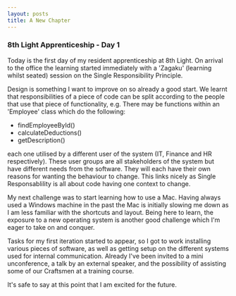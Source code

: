 ```yaml
---
layout: posts
title: A New Chapter
---
```

### 8th Light Apprenticeship - Day 1

Today is the first day of my resident apprenticeship at 8th Light. On arrival to the office the learning started immediately with a 'Zagaku' (learning whilst seated) session on the Single Responsibility Principle. 

<!--break-->

Design is something I want to improve on so already a good start. We learnt that responsibilities of a piece of code can be split according to the people that use that piece of functionality, e.g. There may be functions within an 'Employee' class which do the following: 

* findEmployeeById()
* calculateDeductions()
* getDescription()

each one utilised by a different user of the system (IT, Finance and HR respectively). These user groups are all stakeholders of the system but have different needs from the software. They will each have their own reasons for wanting the behaviour to change. This links nicely as Single Responsablility is all about code having one context to change.

My next challenge was to start learning how to use a Mac. Having always used a Windows machine in the past the Mac is initially slowing me down as I am less familiar with the shortcuts and layout. Being here to learn, the exposure to a new operating system is another good challenge which I'm eager to take on and conquer.

Tasks for my first iteration started to appear, so I got to work installing various pieces of software, as well as getting setup on the different systems used for internal communication. Already I've been invited to a mini unconference, a talk by an external speaker, and the possibility of assisting some of our Craftsmen at a training course. 

It's safe to say at this point that I am excited for the future.